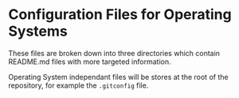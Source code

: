 # Configuration Files for Operating Systems

These files are broken down into three directories which contain README.md files with more targeted information.

Operating System independant files will be stores at the root of the repository, for example the `.gitconfig` file.
